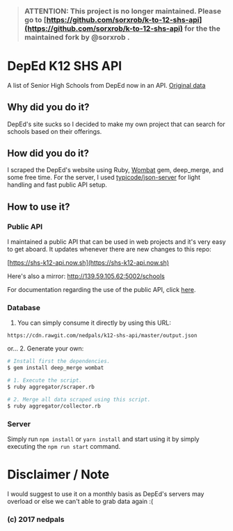 > ### **ATTENTION:** This project is no longer maintained. Please go to [https://github.com/sorxrob/k-to-12-shs-api](https://github.com/sorxrob/k-to-12-shs-api) for the the maintained fork by @sorxrob .

# DepEd K12 SHS API
A list of Senior High Schools from DepEd now in an API.
[Original data](http://www.deped.gov.ph/k-to-12/shs?page=431)

## Why did you do it?
DepEd's site sucks so I decided to make my own project that can search for schools based on their offerings.

## How did you do it?
I scraped the DepEd's website using Ruby, [Wombat](https://github.com/felipecsl/wombat) gem, deep_merge, and some free time.
For the server, I used [typicode/json-server](https://github.com/typicode/json-server) for light handling and fast public API setup.

## How to use it?
### Public API
I maintained a public API that can be used in web projects and it's very easy to get aboard. It updates whenever there are new changes to this repo:

[https://shs-k12-api.now.sh](https://shs-k12-api.now.sh)

Here's also a mirror:
http://139.59.105.62:5002/schools

For documentation regarding the use of the public API, click [here](PUBLIC-API-DOCS.md).

### Database
1. You can simply consume it directly by using this URL:
```
https://cdn.rawgit.com/nedpals/k12-shs-api/master/output.json
```

or...
2. Generate your own:
```bash
# Install first the dependencies.
$ gem install deep_merge wombat

# 1. Execute the script.
$ ruby aggregator/scraper.rb

# 2. Merge all data scraped using this script.
$ ruby aggregator/collector.rb
```
### Server
Simply run `npm install` or `yarn install` and start using it by simply executing the `npm run start` command.



# Disclaimer / Note
I would suggest to use it on a monthly basis as DepEd's servers may overload or else we can't able to grab data again :(

### (c) 2017 nedpals
